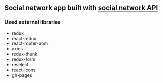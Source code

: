 ## Social network app built with [social network API](https://social-network.samuraijs.com)

### Used external libraries
* redux
* react-redux
* react-router-dom
* axios
* redux-thunk
* redux-form
* reselect
* react-icons
* gh-pages
